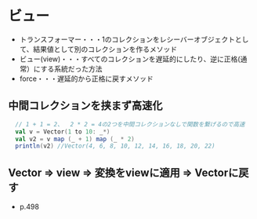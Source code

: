 # ビュー

- トランスフォーマー・・・1のコレクションをレシーバーオブジェクトとして、結果値として別のコレクションを作るメソッド
- ビュー(view)・・・すべてのコレクションを遅延的にしたり、逆に正格(通常）にする系統だった方法
- force・・・遅延的から正格に戻すメソッド


## 中間コレクションを挟まず高速化
```scala
  // 1 + 1 = 2、  2 * 2 = 4の2つを中間コレクションなしで関数を繋げるので高速
  val v = Vector(1 to 10: _*)
  val v2 = v map (_ + 1) map (_ * 2)
  println(v2) //Vector(4, 6, 8, 10, 12, 14, 16, 18, 20, 22)
```

## Vector => view => 変換をviewに適用 => Vectorに戻す
- p.498
